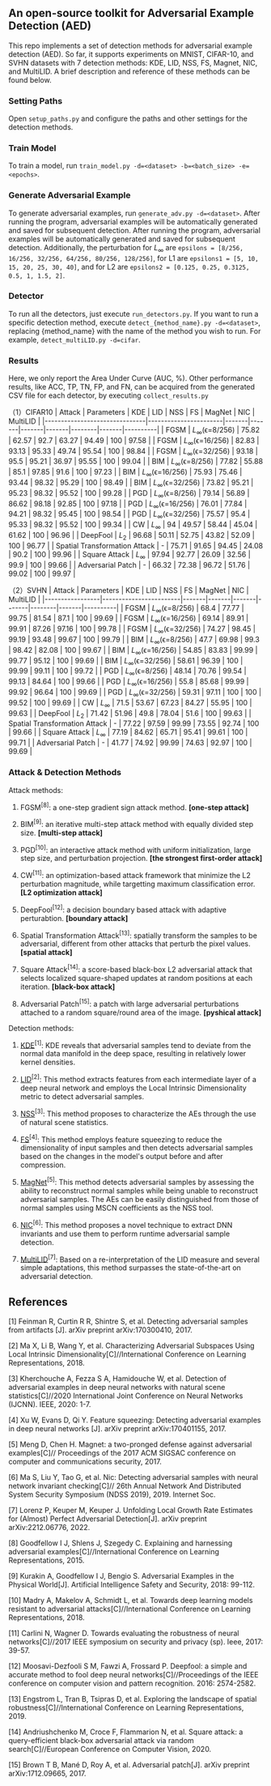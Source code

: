 ## An open-source toolkit for Adversarial Example Detection (AED)
This repo implements a set of detection methods for adversarial example detection (AED). So far, it supports experiments on MNIST, CIFAR-10, and SVHN datasets with 7 detection methods: KDE, LID, NSS, FS, Magnet, NIC, and MultiLID. A brief description and reference of these methods can be found below. 

### Setting Paths
Open `setup_paths.py` and configure the paths and other settings for the detection methods.

### Train Model
To train a model, run `train_model.py -d=<dataset> -b=<batch_size> -e=<epochs>`.

### Generate Adversarial Example
To generate adversarial examples, run `generate_adv.py -d=<dataset>`. After running the program, adversarial examples will be automatically generated and saved for subsequent detection. After running the program, adversarial examples will be automatically generated and saved for subsequent detection. Additionally, the perturbation for $L_{\infty}$ are `epsilons = [8/256, 16/256, 32/256, 64/256, 80/256, 128/256]`, for L1 are `epsilons1 = [5, 10, 15, 20, 25, 30, 40]`, and for L2 are `epsilons2 = [0.125, 0.25, 0.3125, 0.5, 1, 1.5, 2]`.

### Detector
To run all the detectors, just execute `run_detectors.py`. If you want to run a specific detection method, execute `detect_{method_name}.py -d=<dataset>`, replacing {method_name} with the name of the method you wish to run. For example, `detect_multiLID.py -d=cifar`.

### Results
Here, we only report the Area Under Curve (AUC, %). Other performance results, like ACC, TP, TN, FP, and FN, can be acquired from the generated CSV file for each detector, by executing `collect_results.py`

（1）CIFAR10
| Attack                        | Parameters            | KDE   | LID   | NSS   | FS    | MagNet | NIC   | MultiLID |
|-------------------------------|-----------------------|-------|-------|-------|-------|--------|-------|----------|
| FGSM                          | $L_{\infty}$(ϵ=8/256)  | 75.82 | 62.57 | 92.7  | 63.27 | 94.49  | 100   | 97.58    |
| FGSM                          | $L_{\infty}$(ϵ=16/256) | 82.83 | 93.13 | 95.33 | 49.74 | 95.54  | 100   | 98.84    |
| FGSM                          | $L_{\infty}$(ϵ=32/256) | 93.18 | 95.5  | 95.21 | 36.97 | 95.55  | 100   | 99.04    |
| BIM                           | $L_{\infty}$(ϵ=8/256)  | 77.82 | 55.88 | 85.1  | 97.85 | 91.6   | 100   | 97.23    |
| BIM                           | $L_{\infty}$(ϵ=16/256) | 75.93 | 75.46 | 93.44 | 98.32 | 95.29  | 100   | 98.49    |
| BIM                           | $L_{\infty}$(ϵ=32/256) | 73.82 | 95.21 | 95.23 | 98.32 | 95.52  | 100   | 99.28    |
| PGD                           | $L_{\infty}$(ϵ=8/256)  | 79.14 | 56.89 | 86.62 | 98.18 | 92.85  | 100   | 97.18    |
| PGD                           | $L_{\infty}$(ϵ=16/256) | 76.01 | 77.84 | 94.21 | 98.32 | 95.45  | 100   | 98.54    |
| PGD                           | $L_{\infty}$(ϵ=32/256) | 75.57 | 95.4  | 95.33 | 98.32 | 95.52  | 100   | 99.34    |
| CW                            | $L_{\infty}$           | 94    | 49.57 | 58.44 | 45.04 | 61.62  | 100   | 96.96    |
| DeepFool                      | $L_2$                  | 96.68 | 50.11 | 52.75 | 43.82 | 52.09  | 100   | 96.77    |
| Spatial Transformation Attack | -                      | 75.71 | 91.65 | 94.45 | 24.08 | 90.2   | 100   | 99.96    |
| Square Attack                 | $L_{\infty}$           | 97.94 | 92.77 | 26.09 | 32.56 | 99.9   | 100   | 99.66    |
| Adversarial Patch             | -                      | 66.32 | 72.38 | 96.72 | 51.76 | 99.02  | 100   | 99.97    |

（2）SVHN
| Attack          | Parameters             | KDE   | LID   | NSS   | FS    | MagNet | NIC   | MultiLID |
|-----------------|------------------------|-------|-------|-------|-------|--------|-------|----------|
| FGSM            | $L_{\infty}$(ϵ=8/256)  | 68.4  | 77.77 | 99.75 | 81.54 | 87.1   | 100   | 99.69    |
| FGSM            | $L_{\infty}$(ϵ=16/256) | 69.14 | 89.91 | 99.91 | 87.26 | 97.16  | 100   | 99.78    |
| FGSM            | $L_{\infty}$(ϵ=32/256) | 74.27 | 98.45 | 99.19 | 93.48 | 99.67  | 100   | 99.79    |
| BIM             | $L_{\infty}$(ϵ=8/256)  | 47.7  | 69.98 | 99.3  | 98.42 | 82.08  | 100   | 99.67    |
| BIM             | $L_{\infty}$(ϵ=16/256) | 54.85 | 83.83 | 99.99 | 99.77 | 95.12  | 100   | 99.69    |
| BIM             | $L_{\infty}$(ϵ=32/256) | 58.61 | 96.39 | 100   | 99.99 | 99.11  | 100   | 99.72    |
| PGD             | $L_{\infty}$(ϵ=8/256)  | 48.14 | 70.76 | 99.54 | 99.13 | 84.64  | 100   | 99.66    |
| PGD             | $L_{\infty}$(ϵ=16/256) | 55.8  | 85.68 | 99.99 | 99.92 | 96.64  | 100   | 99.69    |
| PGD             | $L_{\infty}$(ϵ=32/256) | 59.31 | 97.11 | 100   | 100   | 99.52  | 100   | 99.69    |
| CW              | $L_{\infty}$           | 71.5  | 53.67 | 67.23 | 84.27 | 55.95  | 100   | 99.63    |
| DeepFool        | $L_2$                  | 71.42 | 51.96 | 49.8  | 78.04 | 51.6   | 100   | 99.63    |
| Spatial Transformation Attack             | -                      | 77.22 | 97.59 | 99.99 | 73.55 | 92.74  | 100   | 99.66    |
| Square Attack   | $L_{\infty}$           | 77.19 | 84.62 | 65.71 | 95.41 | 99.61  | 100   | 99.71    |
| Adversarial Patch | -                    | 41.77 | 74.92 | 99.99 | 74.63 | 92.97  | 100   | 99.69    |


### Attack & Detection Methods
Attack methods: 

1. FGSM<sup>[8]</sup>: a one-step gradient sign attack method. **[one-step attack]** 

2. BIM<sup>[9]</sup>:  an iterative multi-step attack method with equally divided step size. **[multi-step attack]**

3. PGD<sup>[10]</sup>:   an interactive attack method with uniform initialization, large step size, and perturbation projection. **[the strongest first-order attack]**

4. CW<sup>[11]</sup>: an optimization-based attack framework that minimize the L2 perturbation magnitude, while targetting maximum classification error. **[L2 optimization attack]**

5. DeepFool<sup>[12]</sup>: a decision boundary based attack with adaptive perturabtion. **[boundary attack]**

6. Spatial Transformation Attack<sup>[13]</sup>: spatially transform the samples to be adversarial, different from other attacks that perturb the pixel values. **[spatial attack]**

7. Square Attack<sup>[14]</sup>: a score-based black-box L2 adversarial attack that selects localized square-shaped updates at random positions at each iteration. **[black-box attack]**

8. Adversarial Patch<sup>[15]</sup>: a patch with large adversarial perturbations attached to a random square/round area of the image. **[pyshical attack]**

Detection methods: 

1. [KDE](https://arxiv.org/pdf/1703.00410)<sup>[1]</sup>: KDE reveals that adversarial samples tend to deviate from the normal data manifold in the deep space, resulting in relatively lower kernel densities.

2. [LID](https://arxiv.org/pdf/1801.02613)<sup>[2]</sup>: This method extracts features from each intermediate layer of a deep neural network and employs the Local Intrinsic Dimensionality metric to detect adversarial samples.

3. [NSS](https://ieeexplore.ieee.org/document/9206959)<sup>[3]</sup>: This method proposes to characterize the AEs through the use of natural scene statistics.

4. [FS](https://arxiv.org/abs/1704.01155)<sup>[4]</sup>: This method employs feature squeezing to reduce the dimensionality of input samples and then detects adversarial samples based on the changes in the model's output before and after compression.

5. [MagNet](https://arxiv.org/abs/1705.09064)<sup>[5]</sup>: This method detects adversarial samples by assessing the ability to reconstruct normal samples while being unable to reconstruct adversarial samples. The AEs can be easily distinguished from those of normal samples using MSCN coefficients as the NSS tool. 

6. [NIC](https://www.cs.purdue.edu/homes/taog/docs/NDSS19.pdf)<sup>[6]</sup>: This method proposes a novel technique to extract DNN invariants and use them to perform runtime adversarial sample detection. 

7. [MultiLID](https://arxiv.org/pdf/2212.06776)<sup>[7]</sup>: Based on a re-interpretation of the LID measure and several simple adaptations, this method surpasses the state-of-the-art on adversarial detection.

## References
[1] Feinman R, Curtin R R, Shintre S, et al. Detecting adversarial samples from artifacts [J]. arXiv preprint arXiv:170300410, 2017.

[2] Ma X, Li B, Wang Y, et al. Characterizing Adversarial Subspaces Using Local Intrinsic Dimensionality[C]//International Conference on Learning Representations, 2018.

[3] Kherchouche A, Fezza S A, Hamidouche W, et al. Detection of adversarial examples in deep neural networks with natural scene statistics[C]//2020 International Joint Conference on Neural Networks (IJCNN). IEEE, 2020: 1-7.

[4] Xu W, Evans D, Qi Y. Feature squeezing: Detecting adversarial examples in deep neural networks [J]. arXiv preprint arXiv:170401155, 2017.

[5] Meng D, Chen H. Magnet: a two-pronged defense against adversarial examples[C]// Proceedings of the 2017 ACM SIGSAC conference on computer and communications security, 2017.

[6] Ma S, Liu Y, Tao G, et al. Nic: Detecting adversarial samples with neural network invariant checking[C]// 26th Annual Network And Distributed System Security Symposium (NDSS 2019), 2019. Internet Soc.

[7] Lorenz P, Keuper M, Keuper J. Unfolding Local Growth Rate Estimates for (Almost) Perfect Adversarial Detection[J]. arXiv preprint arXiv:2212.06776, 2022.

[8] Goodfellow I J, Shlens J, Szegedy C. Explaining and harnessing adversarial examples[C]//International Conference on Learning Representations, 2015.

[9] Kurakin A, Goodfellow I J, Bengio S. Adversarial Examples in the Physical World[J]. Artificial Intelligence Safety and Security, 2018: 99-112.

[10] Madry A, Makelov A, Schmidt L, et al. Towards deep learning models resistant to adversarial attacks[C]//International Conference on Learning Representations, 2018.

[11] Carlini N, Wagner D. Towards evaluating the robustness of neural networks[C]//2017 IEEE symposium on security and privacy (sp). Ieee, 2017: 39-57.

[12] Moosavi-Dezfooli S M, Fawzi A, Frossard P. Deepfool: a simple and accurate method to fool deep neural networks[C]//Proceedings of the IEEE conference on computer vision and pattern recognition. 2016: 2574-2582.

[13] Engstrom L, Tran B, Tsipras D, et al. Exploring the landscape of spatial robustness[C]//International Conference on Learning Representations, 2019.

[14] Andriushchenko M, Croce F, Flammarion N, et al. Square attack: a query-efficient black-box adversarial attack via random search[C]//European Conference on Computer Vision, 2020.

[15] Brown T B, Mané D, Roy A, et al. Adversarial patch[J]. arXiv preprint arXiv:1712.09665, 2017.
